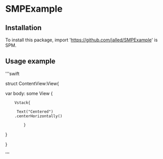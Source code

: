 # SMPExample

## Installation

To install this package, import 'https://github.com/jalled/SMPExample' is SPM.

## Usage example

'''swift 

struct ContentView:View{

var body: some View {

        Vstack{
        
         Text("Centered")
        .centerHorizontally()

            }
            
}

}

'''
